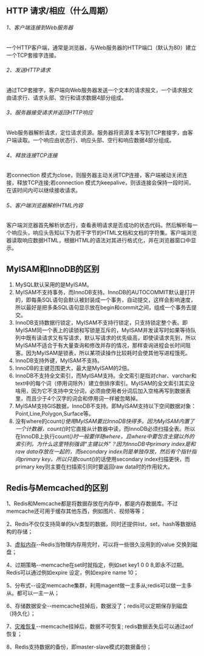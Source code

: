 ## HTTP 请求/相应（什么周期）

###### 1、客户端连接到Web服务器

一个HTTP客户端，通常是浏览器，与Web服务器的HTTP端口（默认为80）建立一个TCP套接字连接。

###### 2、发送HTTP请求

通过TCP套接字，客户端向Web服务器发送一个文本的请求报文，一个请求报文由请求行、请求头部、空行和请求数据4部分组成。

###### 3、服务器接受请求并返回HTTP响应

Web服务器解析请求，定位请求资源。服务器将资源复本写到TCP套接字，由客户端读取。一个响应由状态行、响应头部、空行和响应数据4部分组成。

###### 4、释放连接TCP连接

若connection 模式为close，则服务器主动关闭TCP连接，客户端被动关闭连接，释放TCP连接;若connection 模式为keepalive，则该连接会保持一段时间，在该时间内可以继续接收请求。

###### 5、客户端浏览器解析HTML内容

客户端浏览器首先解析状态行，查看表明请求是否成功的状态代码。然后解析每一个响应头，响应头告知以下为若干字节的HTML文档和文档的字符集。客户端浏览器读取响应数据HTML，根据HTML的语法对其进行格式化，并在浏览器窗口中显示。

## MyISAM和InnoDB的区别



1. MySQL默认采用的是MyISAM。
2. MyISAM不支持事务，而InnoDB支持。InnoDB的AUTOCOMMIT默认是打开的，即每条SQL语句会默认被封装成一个事务，自动提交，这样会影响速度，所以最好是把多条SQL语句显示放在begin和commit之间，组成一个事务去提交。
3. InnoDB支持数据行锁定，MyISAM不支持行锁定，只支持锁定整个表。即MyISAM同一个表上的读锁和写锁是互斥的，MyISAM并发读写时如果等待队列中既有读请求又有写请求，默认写请求的优先级高，即使读请求先到，所以MyISAM不适合于有大量查询和修改并存的情况，那样查询进程会长时间阻塞。因为MyISAM是锁表，所以某项读操作比较耗时会使其他写进程饿死。
4. InnoDB支持外键，MyISAM不支持。
5. InnoDB的主键范围更大，最大是MyISAM的2倍。
6. InnoDB不支持全文索引，而MyISAM支持。全文索引是指对char、varchar和text中的每个词（停用词除外）建立倒排序索引。MyISAM的全文索引其实没啥用，因为它不支持中文分词，必须由使用者分词后加入空格再写到数据表里，而且少于4个汉字的词会和停用词一样被忽略掉。
7. MyISAM支持GIS数据，InnoDB不支持。即MyISAM支持以下空间数据对象：Point,Line,Polygon,Surface等。
8. 没有where的count(*)使用MyISAM要比InnoDB快得多。因为MyISAM内置了一个计数器，count(*)时它直接从计数器中读，而InnoDB必须扫描全表。所以在InnoDB上执行count(*)时一般要伴随where，且where中要包含主键以外的索引列。为什么这里特别强调“主键以外”？因为InnoDB中primary index是和raw data存放在一起的，而secondary index则是单独存放，然后有个指针指向primary key。所以只是count(*)的话使用secondary index扫描更快，而primary key则主要在扫描索引同时要返回raw data时的作用较大。

## Redis与Memcached的区别

1、Redis和Memcache都是将数据存放在内存中，都是内存数据库。不过memcache还可用于缓存其他东西，例如图片、视频等等；

2、Redis不仅仅支持简单的k/v类型的数据，同时还提供list，set，hash等数据结构的存储；

3、[虚拟内存](https://www.baidu.com/s?wd=%E8%99%9A%E6%8B%9F%E5%86%85%E5%AD%98&tn=44039180_cpr&fenlei=mv6quAkxTZn0IZRqIHcvrjTdrH00T1Y4rjDYnju-njb1nycLmW-b0ZwV5Hcvrjm3rH6sPfKWUMw85HfYnjn4nH6sgvPsT6KdThsqpZwYTjCEQLGCpyw9Uz4Bmy-bIi4WUvYETgN-TLwGUv3EnHbzPHfYP10LPjDznWnkn1T3Ps)--Redis当物理内存用完时，可以将一些很久没用到的value 交换到磁盘；

4、过期策略--memcache在set时就指定，例如set key1 0 0 8,即永不过期。Redis可以通过例如expire 设定，例如expire name 10；

5、分布式--设定memcache集群，利用magent做一主多从;redis可以做一主多从。都可以一主一从；

6、存储数据安全--memcache挂掉后，数据没了；redis可以定期保存到磁盘（持久化）；

7、[灾难恢复](https://www.baidu.com/s?wd=%E7%81%BE%E9%9A%BE%E6%81%A2%E5%A4%8D&tn=44039180_cpr&fenlei=mv6quAkxTZn0IZRqIHcvrjTdrH00T1Y4rjDYnju-njb1nycLmW-b0ZwV5Hcvrjm3rH6sPfKWUMw85HfYnjn4nH6sgvPsT6KdThsqpZwYTjCEQLGCpyw9Uz4Bmy-bIi4WUvYETgN-TLwGUv3EnHbzPHfYP10LPjDznWnkn1T3Ps)--memcache挂掉后，数据不可恢复; redis数据丢失后可以通过aof恢复；

8、Redis支持数据的备份，即master-slave模式的数据备份；